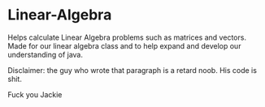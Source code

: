 # Linear-Algebra
Helps calculate Linear Algebra problems such as matrices and vectors.
Made for our linear algebra class and to help expand and develop our understanding of java.

Disclaimer: the guy who wrote that paragraph is a retard noob. His code is shit.

Fuck you Jackie
